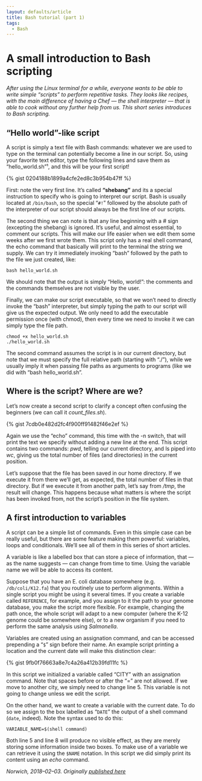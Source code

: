 ```yaml
---
layout: defaults/article
title: Bash tutorial (part 1)
tags:
  - Bash
---
```


# A small introduction to Bash scripting

_After using the Linux terminal for a while, everyone wants to be able to write simple “scripts” to perform repetitive tasks. They looks like recipes, with the main difference of having a Chef — the shell interpreter — that is able to cook without any further help from us. This short series introduces to Bash scripting._

## “Hello world”-like script
A script is simply a text file with Bash commands: whatever we are used to type on the terminal can potentially become a line in our script.
So, using your favorite text editor, type the following lines and save them as “hello_world.sh”¹, and this will be your first script!

{% gist 0204188b1899a4cfe2ed8c3b954b47ff %}

First: note the very first line. It’s called **“shebang”** and its a special instruction
to specify who is going to interpret our script.
Bash is usually located at `/bin/bash`, so the special “`#!`”
followed by the absolute path of the interpreter of our script should always be the first line of our scripts.

The second thing we can note is that any line beginning with a # sign (excepting the shebang) is ignored.
It’s useful, and almost essential, to comment our scripts. This will make our life easier when we edit them some weeks after we first wrote them.
This script only has a real shell command, the echo command that basically will print to the terminal the string we supply.
We can try it immediately invoking “bash” followed by the path to the file we just created, like:

```
bash hello_world.sh
```

We should note that the output is simply “Hello, world!”: the comments and the
commands themselves are not visible by the user.

Finally, we can make our script executable, so that we won’t need to directly invoke the “bash” interpreter, but simply typing the path to our script will give us the expected output. We only need to add the executable permission once (with chmod), then every time we need to invoke it we can simply type the file path.

```
chmod +x hello_world.sh
./hello_world.sh
```

The second command assumes the script is in our current directory,
but note that we must specify the full relative path (starting with “./”),
while we usually imply it when passing file paths as arguments to programs
(like we did with “bash hello_world.sh”.

## Where is the script? Where are we?

Let’s now create a second script to clarify a concept often confusing
the beginners (we can call it _count_files.sh_).

{% gist 7cdb0e482d2fc4f900ff91482f46e2ef %}

Again we use the “echo” command, this time with the -n switch,
that will print the text we specify without adding a new line at the end.
This script contains two commands: _pwd_, telling our current directory, and ls piped into _wc_,
giving us the total number of files (and directories) in the current position.

Let’s suppose that the file has been saved in our home directory.
If we execute it from there we’ll get, as expected, the total number of files in that directory.
But if we execute it from another path, let’s say from _/tmp_, the result will change.
This happens because what matters is where the script has been invoked from, not the script’s position in the file system.

## A first introduction to variables

A script can be a simple list of commands. Even in this simple case can be really useful,
but there are some feature making them powerful: variables, loops and conditionals. We’ll see all of them in this series of short articles.

A variable is like a labelled box that can store a piece of information,
that — as the name suggests — can change from time to time.
Using the variable name we will be able to access its content.

Suppose that you have an E. coli database somewhere (e.g. `/db/coli/K12.fa`)
that you routinely use to perform alignments. Within a single script you might
be using it several times. If you create a variable called `REFERENCE`,
for example, and you assign to it the path to your genome database, you make the
script more flexible. For example, changing the path once,
the whole script will adapt to a new computer
(where the K-12 genome could be somewhere else),
or to a new organism if you need to perform the same analysis using _Salmonella_.

Variables are created using an assignation command, and can be accessed prepending
a “`$`” sign before their name. An example script printing a location and the
current date will make this distinction clear:

{% gist 9fb0f76663a8e7c4a26a412b39fd11fc %}

In this script we initialized a variable called “CITY” with an assignation command.
Note that spaces before or after the “=” are not allowed.
If we move to another city, we simply need to change line 5.
This variable is not going to change unless we edit the script.

On the other hand, we want to create a variable with the current date.
To do so we assign to the box labelled as “`DATE`” the output of a shell command
(`date`, indeed). Note the syntax used to do this:

```
VARIABLE_NAME=$(shell command)
```

Both line 5 and line 8 will produce no visible effect,
as they are merely storing some information inside two boxes.
To make use of a variable we can retrieve it using the `$NAME` notation.
In this script we did simply print its content using an _echo_ command.

_Norwich, 2018–02–03. Originally [published here](https://medium.com/ngs-sh/a-small-introduction-to-bash-scripting-part-1-683c3633b724)_
